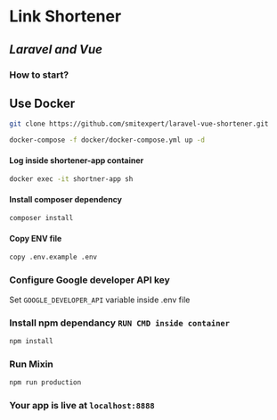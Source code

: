 # Link Shortener

## _Laravel and Vue_

### How to start?

## Use Docker

```sh
git clone https://github.com/smitexpert/laravel-vue-shortener.git
```

```sh
docker-compose -f docker/docker-compose.yml up -d
```

#### Log inside shortener-app container

```sh
docker exec -it shortner-app sh
```

#### Install composer dependency

```sh
composer install
```

#### Copy ENV file

```sh
copy .env.example .env
```

### Configure Google developer API key

Set `GOOGLE_DEVELOPER_API` variable inside .env file

### Install npm dependancy `RUN CMD inside container`

```sh
npm install
```

### Run Mixin

```sh
npm run production
```

### Your app is live at `localhost:8888`
